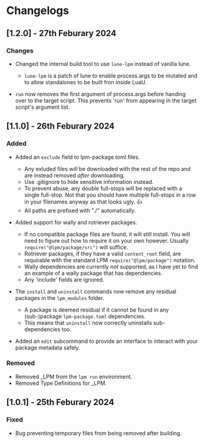 # Changelogs

## [1.2.0] - 27th Feburary 2024

### Changes

- Changed the internal build tool to use `lune-lpm` instead of vanilla lune.
  - `lune-lpm` is a patch of lune to enable process.args to be mutated and to allow standalones to be built fron inside LuaU.

- `run` now removes the first argument of process.args before handing over to the target script. This prevents 'run' from appearing in the target script's argument list.

## [1.1.0] - 26th Feburary 2024

### Added

- Added an `exclude` field to lpm-package.toml files.
  - Any exluded files *will* be downloaded with the rest of the repo and are instead removed *after* downloading.
  - Use .gitignore to hide sensitive information instead.
  - To prevent abuse, any double full-stops will be replaced with a single full-stop. Not that you should have multiple full-stops in a row in your filenames anyway as that looks ugly. 👍
  - All paths are prefixed with "./" automatically.

- Added support for wally and rotriever packages.
  - If no compatible package files are found, it will still install. You will need to figure out how to require it on your own however. Usually `require("@lpm/package/src")` will suffice.
  - Rotriever packages, if they have a valid `content_root` field, are requirable with the standard LPM `require("@lpm/package")` notation.
  - Wally dependencies are currently *not* supported, as I have yet to find an example of a wally package that has dependencies.
  - Any 'include' fields are ignored.

- The `install` and `uninstall` commands now remove any residual packages in the `lpm_modules` folder.
  - A package is deemed residual if it cannot be found in any (sub-)package `lpm-package.toml` dependencies.
  - This means that `uninstall` now correctly uninstalls sub-dependencies too.

- Added an `edit` subcommand to provide an interface to interact with your package metadata safely.

### Removed

- Removed _LPM from the `lpm run` environment.
- Removed Type Definitions for _LPM.

## [1.0.1] - 25th Feburary 2024

### Fixed

- Bug preventing temporary files from being removed after building.